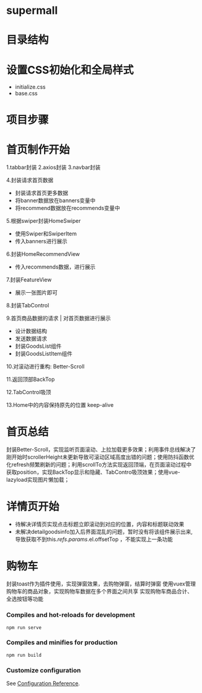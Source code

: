 # supermall

# 目录结构

# 设置CSS初始化和全局样式
- initialize.css
- base.css

# 项目步骤

# 首页制作开始
1.tabbar封装
2.axios封装
3.navbar封装

4.封装请求首页数据
- 封装请求首页更多数据
- 将banner数据放在banners变量中
- 将recommend数据放在recommends变量中

5.根据swiper封装HomeSwiper
- 使用Swiper和SwiperItem
- 传入banners进行展示

6.封装HomeRecommendView
- 传入recommends数据，进行展示

7.封装FeatureView
- 展示一张图片即可

8.封装TabControl

9.首页商品数据的请求 | 对首页数据进行展示
- 设计数据结构
- 发送数据请求
- 封装GoodsList组件
- 封装GoodsListItem组件

10.对滚动进行重构: Better-Scroll

11.返回顶部BackTop

12.TabControl吸顶

13.Home中的内容保持原先的位置 keep-alive

# 首页总结
封装Better-Scroll，实现监听页面滚动、上拉加载更多效果；利用事件总线解决了刚开始时scrollerHeight未更新导致可滚动区域高度出错的问题；使用防抖函数优化refresh频繁刷新的问题；利用scrollTo方法实现返回顶端，在页面滚动过程中获取position，实现BackTop显示和隐藏、TabContro吸顶效果；使用vue-lazyload实现图片懒加载；


# 详情页开始
- 待解决详情页实现点击标题立即滚动到对应的位置，内容和标题联动效果
- 未解决detailgoodsinfo加入后界面混乱的问题，暂时没有将该组件展示出来,导致获取不到this.$refs.params.$el.offsetTop ，不能实现上一条功能

# 购物车
封装toast作为插件使用，实现弹窗效果，去购物弹窗，结算时弹窗
使用vuex管理购物车的商品对象，实现购物车数据在多个界面之间共享
实现购物车商品合计、全选按钮等功能

### Compiles and hot-reloads for development
```
npm run serve
```

### Compiles and minifies for production
```
npm run build
```

### Customize configuration
See [Configuration Reference](https://cli.vuejs.org/config/).
